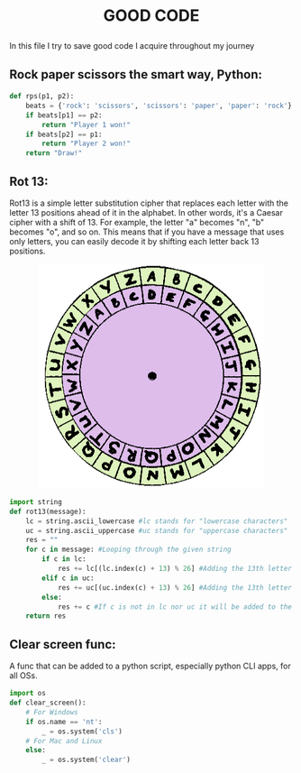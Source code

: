 # <p align="center">GOOD CODE</p>

In this file I try to save good code I acquire throughout my journey

## Rock paper scissors the smart way, Python:

```python
def rps(p1, p2):
    beats = {'rock': 'scissors', 'scissors': 'paper', 'paper': 'rock'}
    if beats[p1] == p2:
        return "Player 1 won!"
    if beats[p2] == p1:
        return "Player 2 won!"
    return "Draw!"
```
## Rot 13:
Rot13 is a simple letter substitution cipher that replaces each letter with the letter 13 positions ahead of it in the alphabet. In other words, it's a Caesar cipher with a shift of 13. For example, the letter "a" becomes "n", "b" becomes "o", and so on. This means that if you have a message that uses only letters, you can easily decode it by shifting each letter back 13 positions.

<center>
  <img src="caesar_cipher.gif" alt="Caesar cipher image" style="width: 400px; height: 400px; margin: 0 auto; display: block;">
</center>

```python
import string
def rot13(message):
    lc = string.ascii_lowercase #lc stands for "lowercase characters"
    uc = string.ascii_uppercase #uc stands for "uppercase characters"
    res = ""
    for c in message: #Looping through the given string
        if c in lc:
            res += lc[(lc.index(c) + 13) % 26] #Adding the 13th letter ahead of c to the result variable, if c is lowercase.
        elif c in uc:
            res += uc[(uc.index(c) + 13) % 26] #Adding the 13th letter ahead of c to the result variable, if c is uppercase.
        else:
            res += c #If c is not in lc nor uc it will be added to the result with no modification
    return res
```

## Clear screen func:
A func that can be added to a python script, especially python CLI apps, for all OSs.
```python
import os
def clear_screen():
    # For Windows
    if os.name == 'nt':
        _ = os.system('cls')
    # For Mac and Linux
    else:
        _ = os.system('clear')
```